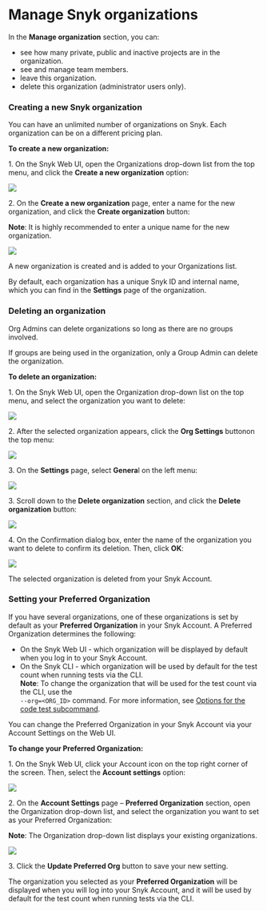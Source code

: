 # Manage Snyk organizations

In the **Manage organization** section, you can:

* see how many private, public and inactive projects are in the organization.
* see and manage team members.
* leave this organization.
* delete this organization (administrator users only).

### Creating a new Snyk organization

You can have an unlimited number of organizations on Snyk. Each organization can be on a different pricing plan.

**To create a new organization:**

1\.  On the Snyk Web UI, open the Organizations drop-down list from the top menu, and click the **Create a new organization** option:

![](<../../../.gitbook/assets/Org Settings - Creating New Organization option.png>)

2\.  On the **Create a new organization** page, enter a name for the new organization, and click the **Create organization** button:

**Note**: It is highly recommended to enter a unique name for the new organization.

![](<../../../.gitbook/assets/Creating a New Organization - dialog box.png>)

A new organization is created and is added to your Organizations list.

By default, each organization has a unique Snyk ID and internal name, which you can find in the **Settings** page of the organization.



### Deleting an organization

Org Admins can delete organizations so long as there are no groups involved.

If groups are being used in the organization, only a Group Admin can delete the organization.

**To delete an organization:**

1\.  On the Snyk Web UI, open the Organization drop-down list on the top menu, and select the organization you want to delete:

![](<../../../.gitbook/assets/Org Settings - Selecting an Org.png>)

2\. After the selected organization appears, click the **Org Settings** button<img src="../../../.gitbook/assets/Snyk Code - Org Settings button - Icon.png" alt="" data-size="line">on the top menu:

![](<../../../.gitbook/assets/Org Settings - Button.png>)

3\.  On the **Settings** page, select **Genera**l on the left menu:

![](<../../../.gitbook/assets/Org Settings - General tab (1).png>)

3\.  Scroll down to the **Delete organization** section, and click the **Delete organization** button:

![](<../../../.gitbook/assets/Org Settings - Delete organization.png>)

4\. On the Confirmation dialog box, enter the name of the organization you want to delete to confirm its deletion. Then, click **OK**:

![](<../../../.gitbook/assets/Org Settings - Delete organization - Confirmation (1).png>)

The selected organization is deleted from your Snyk Account.



### Setting your Preferred Organization

If you have several organizations, one of these organizations is set by default as your **Preferred Organization** in your Snyk Account. A Preferred Organization determines the following:

* On the Snyk Web UI - which organization will be displayed by default when you log in to your Snyk Account.
* On the Snyk CLI - which organization will be used by default for the test count when running tests via the CLI.\
  **Note**: To change the organization that will be used for the test count via the CLI, use the\
  &#x20;`--org=<ORG_ID>` command. For more information, see [Options for the code test subcommand](https://docs.snyk.io/snyk-cli/commands/code).

You can change the Preferred Organization in your Snyk Account via your Account Settings on the Web UI.

**To change your Preferred Organization:**

1\.  On the Snyk Web UI, click your Account icon on the top right corner of the screen. Then, select the **Account settings** option:

![](<../../../.gitbook/assets/Account Settings - Opening.png>)

2\.  On the **Account Settings** page – **Preferred Organization** section, open the Organization drop-down list, and select the organization you want to set as your Preferred Organization: &#x20;

**Note**: The Organization drop-down list displays your existing organizations.

![](<../../../.gitbook/assets/Account Settings - Preferred Org.png>)

3\.  Click the **Update Preferred Org** button to save your new setting.

The organization you selected as your **Preferred Organization** will be displayed when you will log into your Snyk Account, and it will be used by default for the test count when running tests via the CLI.

&#x20;
